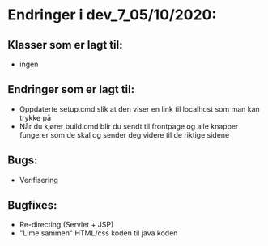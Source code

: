 # Endringer i dev_7_05/10/2020:

## Klasser som er lagt til:
- ingen

## Endringer som er lagt til:
- Oppdaterte setup.cmd slik at den viser en link til localhost som man kan trykke på
- Når du kjører build.cmd blir du sendt til frontpage og alle knapper fungerer som de skal og sender
deg videre til de riktige sidene


## Bugs:
- Verifisering


## Bugfixes:
- Re-directing (Servlet + JSP)
- "Lime sammen" HTML/css koden til java koden



